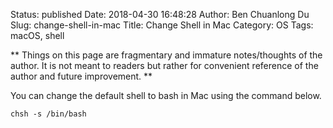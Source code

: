 Status: published
Date: 2018-04-30 16:48:28
Author: Ben Chuanlong Du
Slug: change-shell-in-mac
Title: Change Shell in Mac
Category: OS
Tags: macOS, shell

**
Things on this page are
fragmentary and immature notes/thoughts of the author.
It is not meant to readers
but rather for convenient reference of the author and future improvement.
**

You can change the default shell to bash in Mac using the command below.
```
chsh -s /bin/bash
```

